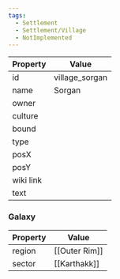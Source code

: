```yaml
---
tags:
  - Settlement
  - Settlement/Village
  - NotImplemented
---
```


| Property  | Value          |
| --------- | -------------- |
| id        | village_sorgan |
| name      | Sorgan         |
| owner     |                |
| culture   |                |
| bound     |                |
| type      |                |
| posX      |                |
| posY      |                |
| wiki link |                |
| text      |                |

### Galaxy
| Property | Value         |
| -------- | ------------- |
| region   | [[Outer Rim]] |
| sector   | [[Karthakk]]  |
